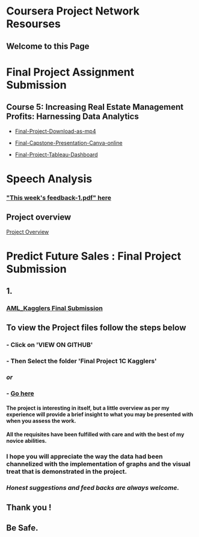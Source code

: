 # Coursera Project Network Resourses

## Welcome to this Page

# Final Project Assignment Submission
## Course 5: Increasing Real Estate Management Profits: Harnessing Data Analytics

- [Final-Project-Download-as-mp4](https://github.com/MehaRima/Coursera_Project_Network_Resourses/blob/master/Excel-to-MySQL-Analytic-Techniques-for-Business/Excel-to-MySQL-Analytic-Techniques-for-Business-master/5%20-%20Increasing%20Real%20Estate%20Management%20Profits_%20Harnessing%20Data%20Analytics/Excel-Capstone_Final%20project-Presentation.mp4)

- [Final-Capstone-Presentation-Canva-online](https://www.canva.com/design/DAEFux2P1RE/HKg60lUislIBEJ89AUT_-A/view?utm_content=DAEFux2P1RE&utm_campaign=designshare&utm_medium=link&utm_source=publishsharelink)

- [Final-Project-Tableau-Dashboard](https://public.tableau.com/views/Capstone-Project-HarnessingDataAnalytics/CapstoneOverview?:language=en&:display_count=y&:origin=viz_share_link)

# Speech Analysis

### ["This week's feedback-1.pdf" here](https://meharima.github.io/Coursera_Project_Network_Resourses/This%20week's%20feedback-1.pdf)  

## Project overview

[Project Overview](https://github.com/MehaRima/Coursera_Project_Network_Resourses/blob/master/This%20is%20a%20little%20overview%20of%20the%20project.pdf)



# Predict Future Sales : Final Project Submission


## 1.
### [AML_Kagglers Final Submission](https://meharima.github.io/Coursera_Project_Network_Resourses/Final%20Project%201C%20Kagglers/) 


## To view the Project files  follow the steps below

###  - Click on 'VIEW ON GITHUB'

###  - Then Select the folder 'Final Project 1C Kagglers'

### _or_
 
### - [Go here](https://github.com/MehaRima/Coursera_Project_Network_Resourses/tree/master/Final%20Project%201C%20Kagglers) 


#### The project is interesting in itself, but a little overview as per my experience will provide a brief insight to what you may be presented with when you assess the work.

#### All the requisites have been fulfilled with care and with the best of my novice abilities.

### I hope you will appreciate the way the data had been channelized with the implementation of  graphs and the visual treat that is demonstrated in the project.

### *Honest suggestions and feed backs are always welcome.*

## Thank you !
## Be Safe.
